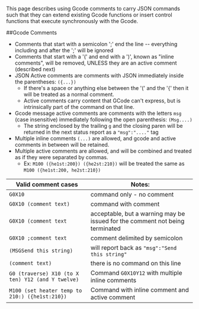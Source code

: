 This page describes using Gcode comments to carry JSON commands such that they can extend existing Gcode functions or insert control functions that execute synchronously with the Gcode.


##Gcode Comments
 * Comments that start with a semicolon ';' end the line -- everything including and after the ';' will be ignored
 * Comments that start with a '(' and end with a ')', known as "inline comments", will be removed, UNLESS they are an active comment (described next)
 * JSON Active comments are comments with JSON immediately inside the parentheses: `({...})`
   * If there's a space or anything else between the '(' and the '{' then it will be treated as a normal comment.
   * Active comments carry content that GCode can't express, but is intrinsically part of the command on that line.
 * Gcode message active comments are comments with the letters `msg` (case insensitive) immediately following the open parenthesis: `(Msg....)`
   * The string enclosed by the trailing `g` and the closing paren will be returned in the next status report as a `"msg":"...."` tag
 * Multiple inline comments `(...)` are allowed, and gcode and active comments in between will be retained.
 * Multiple active comments are allowed, and will be combined and treated as if they were separated by commas.
   * Ex: `M100 ({he1st:200}) ({he2st:210})` will be treated the same as `M100 ({he1st:200, he2st:210})`

| Valid comment cases       | Notes: |
| --- | --- |
| `G0X10`                      | command only - no comment |
| `G0X10 (comment text)`       | command with comment |
| `G0X10 (comment text`        | acceptable, but a warning may be issued for the comment not being terminated |
| `G0X10 ;comment text`        | comment delimited by semicolon |
| `(MSGSend this string)`      | will report back as `"msg":"Send this string"` |
| `(comment text)`             | there is no command on this line |
| `G0 (traverse) X10 (to X ten) Y12 (and Y twelve)` | Command `G0X10Y12` with multiple inline comments |
| `M100 (set heater temp to 210:) ({he1st:210})` | Command with inline comment and active comment |

